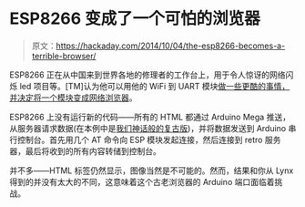 # ESP8266 变成了一个可怕的浏览器

> 原文：<https://hackaday.com/2014/10/04/the-esp8266-becomes-a-terrible-browser/>

ESP8266 正在从中国来到世界各地的修理者的工作台上，用于令人惊讶的网络闪烁 led 项目等。[TM]认为他可以用他的 WiFi 到 UART 模块[做一些更酷的事情，并决定将一个模块变成网络浏览器](http://hackaday.io/project/3072-esp8266-retro-browser)。

ESP8266 上没有运行新的代码——所有的 HTML 都通过 Arduino Mega 推送，从服务器请求数据(在本例中是[我们神话般的复古版](http://retro.hackaday.com/))，并将数据发送到 Arduino 串行控制台。首先用几个 AT 命令向 ESP 模块发起连接，然后连接到 retro 服务器，最后将收到的所有内容转储到控制台。

并不多——HTML 标签仍然显示，图像当然是不可能的。然而，结果和你从 Lynx 得到的并没有太大的不同，这意味着这个古老浏览器的 Arduino 端口面临着挑战。